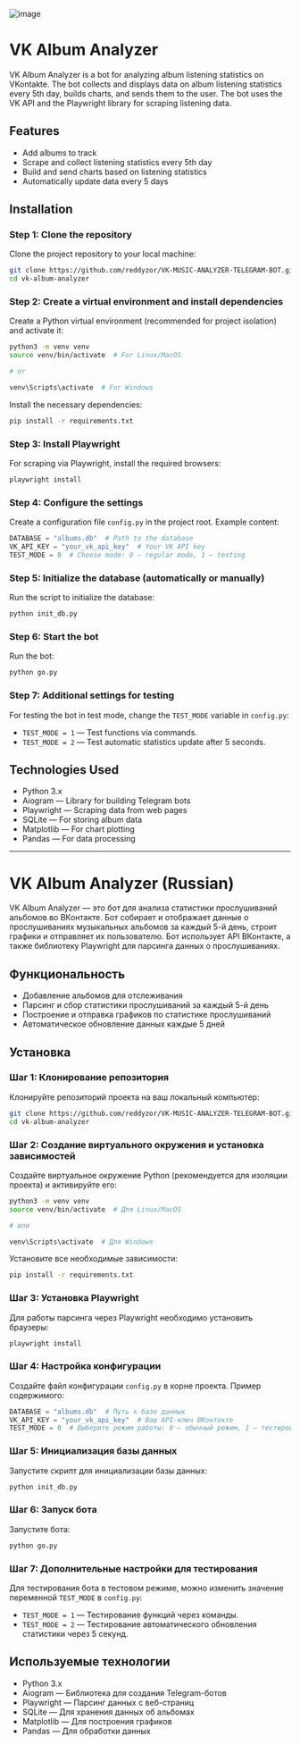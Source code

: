 ![image](https://github.com/user-attachments/assets/0116c9ab-792d-4013-ac12-7d1f1992e617)


# VK Album Analyzer

VK Album Analyzer is a bot for analyzing album listening statistics on VKontakte. The bot collects and displays data on album listening statistics every 5th day, builds charts, and sends them to the user. The bot uses the VK API and the Playwright library for scraping listening data.

## Features

- Add albums to track
- Scrape and collect listening statistics every 5th day
- Build and send charts based on listening statistics
- Automatically update data every 5 days

## Installation

### Step 1: Clone the repository

Clone the project repository to your local machine:

```bash
git clone https://github.com/reddyzor/VK-MUSIC-ANALYZER-TELEGRAM-BOT.git
cd vk-album-analyzer
```

### Step 2: Create a virtual environment and install dependencies

Create a Python virtual environment (recommended for project isolation) and activate it:

```bash
python3 -m venv venv
source venv/bin/activate  # For Linux/MacOS

# or

venv\Scripts\activate  # For Windows
```

Install the necessary dependencies:

```bash
pip install -r requirements.txt
```

### Step 3: Install Playwright

For scraping via Playwright, install the required browsers:

```bash
playwright install
```

### Step 4: Configure the settings

Create a configuration file `config.py` in the project root. Example content:

```python
DATABASE = "albums.db"  # Path to the database
VK_API_KEY = "your_vk_api_key"  # Your VK API key
TEST_MODE = 0  # Choose mode: 0 — regular mode, 1 — testing
```

### Step 5: Initialize the database (automatically or manually)

Run the script to initialize the database:

```bash
python init_db.py
```

### Step 6: Start the bot

Run the bot:

```bash
python go.py
```

### Step 7: Additional settings for testing

For testing the bot in test mode, change the `TEST_MODE` variable in `config.py`:

- `TEST_MODE = 1` — Test functions via commands.
- `TEST_MODE = 2` — Test automatic statistics update after 5 seconds.

## Technologies Used

- Python 3.x
- Aiogram — Library for building Telegram bots
- Playwright — Scraping data from web pages
- SQLite — For storing album data
- Matplotlib — For chart plotting
- Pandas — For data processing

---

# VK Album Analyzer (Russian)

VK Album Analyzer — это бот для анализа статистики прослушиваний альбомов во ВКонтакте. Бот собирает и отображает данные о прослушиваниях музыкальных альбомов за каждый 5-й день, строит графики и отправляет их пользователю. Бот использует API ВКонтакте, а также библиотеку Playwright для парсинга данных о прослушиваниях.

## Функциональность

- Добавление альбомов для отслеживания
- Парсинг и сбор статистики прослушиваний за каждый 5-й день
- Построение и отправка графиков по статистике прослушиваний
- Автоматическое обновление данных каждые 5 дней

## Установка

### Шаг 1: Клонирование репозитория

Клонируйте репозиторий проекта на ваш локальный компьютер:

```bash
git clone https://github.com/reddyzor/VK-MUSIC-ANALYZER-TELEGRAM-BOT.git
cd vk-album-analyzer
```

### Шаг 2: Создание виртуального окружения и установка зависимостей

Создайте виртуальное окружение Python (рекомендуется для изоляции проекта) и активируйте его:

```bash
python3 -m venv venv
source venv/bin/activate  # Для Linux/MacOS

# или

venv\Scripts\activate  # Для Windows
```

Установите все необходимые зависимости:

```bash
pip install -r requirements.txt
```

### Шаг 3: Установка Playwright

Для работы парсинга через Playwright необходимо установить браузеры:

```bash
playwright install
```

### Шаг 4: Настройка конфигурации

Создайте файл конфигурации `config.py` в корне проекта. Пример содержимого:

```python
DATABASE = "albums.db"  # Путь к базе данных
VK_API_KEY = "your_vk_api_key"  # Ваш API-ключ ВКонтакте
TEST_MODE = 0  # Выберите режим работы: 0 — обычный режим, 1 — тестирование
```

### Шаг 5: Инициализация базы данных

Запустите скрипт для инициализации базы данных:

```bash
python init_db.py
```

### Шаг 6: Запуск бота

Запустите бота:

```bash
python go.py
```

### Шаг 7: Дополнительные настройки для тестирования

Для тестирования бота в тестовом режиме, можно изменить значение переменной `TEST_MODE` в `config.py`:

- `TEST_MODE = 1` — Тестирование функций через команды.
- `TEST_MODE = 2` — Тестирование автоматического обновления статистики через 5 секунд.

## Используемые технологии

- Python 3.x
- Aiogram — Библиотека для создания Telegram-ботов
- Playwright — Парсинг данных с веб-страниц
- SQLite — Для хранения данных об альбомах
- Matplotlib — Для построения графиков
- Pandas — Для обработки данных
